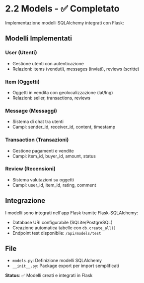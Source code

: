 # 2.2 Models - ✅ Completato

Implementazione modelli SQLAlchemy integrati con Flask:

## Modelli Implementati

### User (Utenti)
- Gestione utenti con autenticazione
- Relazioni: items (venduti), messages (inviati), reviews (scritte)

### Item (Oggetti)
- Oggetti in vendita con geolocalizzazione (lat/lng)
- Relazioni: seller, transactions, reviews

### Message (Messaggi)
- Sistema di chat tra utenti
- Campi: sender_id, receiver_id, content, timestamp

### Transaction (Transazioni)
- Gestione pagamenti e vendite
- Campi: item_id, buyer_id, amount, status

### Review (Recensioni)
- Sistema valutazioni su oggetti
- Campi: user_id, item_id, rating, comment

## Integrazione
I modelli sono integrati nell'app Flask tramite Flask-SQLAlchemy:
- Database URI configurabile (SQLite/PostgreSQL)
- Creazione automatica tabelle con `db.create_all()`
- Endpoint test disponibile: `/api/models/test`

## File
- `models.py`: Definizione modelli SQLAlchemy
- `__init__.py`: Package export per import semplificati

**Status**: ✅ Modelli creati e integrati in Flask